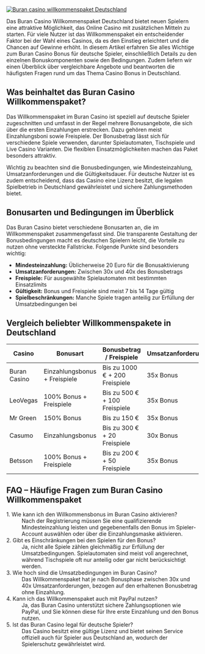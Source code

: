 [![Buran casino willkommenspaket Deutschland](https://123-caf.pages.dev/gitsignup.png)](https://vrmoo.ru/Bt82HjjY)

<div>     <p>Das Buran Casino Willkommenspaket Deutschland bietet neuen Spielern eine attraktive Möglichkeit, das Online Casino mit zusätzlichen Mitteln zu starten. Für viele Nutzer ist das Willkommenspaket ein entscheidender Faktor bei der Wahl eines Casinos, da es den Einstieg erleichtert und die Chancen auf Gewinne erhöht. In diesem Artikel erfahren Sie alles Wichtige zum Buran Casino Bonus für deutsche Spieler, einschließlich Details zu den einzelnen Bonuskomponenten sowie den Bedingungen. Zudem liefern wir einen Überblick über vergleichbare Angebote und beantworten die häufigsten Fragen rund um das Thema Casino Bonus in Deutschland.</p>        <h2>Was beinhaltet das Buran Casino Willkommenspaket?</h2>     <p>Das Willkommenspaket im Buran Casino ist speziell auf deutsche Spieler zugeschnitten und umfasst in der Regel mehrere Bonusangebote, die sich über die ersten Einzahlungen erstrecken. Dazu gehören meist Einzahlungsboni sowie Freispiele. Der Bonusbetrag lässt sich für verschiedene Spiele verwenden, darunter Spielautomaten, Tischspiele und Live Casino Varianten. Die flexiblen Einsatzmöglichkeiten machen das Paket besonders attraktiv.</p>     <p>Wichtig zu beachten sind die Bonusbedingungen, wie Mindesteinzahlung, Umsatzanforderungen und die Gültigkeitsdauer. Für deutsche Nutzer ist es zudem entscheidend, dass das Casino eine Lizenz besitzt, die legalen Spielbetrieb in Deutschland gewährleistet und sichere Zahlungsmethoden bietet.</p>        <h2>Bonusarten und Bedingungen im Überblick</h2>     <p>Das Buran Casino bietet verschiedene Bonusarten an, die im Willkommenspaket zusammengefasst sind. Die transparente Gestaltung der Bonusbedingungen macht es deutschen Spielern leicht, die Vorteile zu nutzen ohne versteckte Fallstricke. Folgende Punkte sind besonders wichtig:</p>     <ul>       <li><strong>Mindesteinzahlung:</strong> Üblicherweise 20 Euro für die Bonusaktivierung</li>       <li><strong>Umsatzanforderungen:</strong> Zwischen 30x und 40x des Bonusbetrags</li>       <li><strong>Freispiele:</strong> Für ausgewählte Spielautomaten mit bestimmten Einsatzlimits</li>       <li><strong>Gültigkeit:</strong> Bonus und Freispiele sind meist 7 bis 14 Tage gültig</li>       <li><strong>Spielbeschränkungen:</strong> Manche Spiele tragen anteilig zur Erfüllung der Umsatzbedingungen bei</li>     </ul>        <h2>Vergleich beliebter Willkommenspakete in Deutschland</h2>     <table>       <thead>         <tr>           <th>Casino</th>           <th>Bonusart</th>           <th>Bonusbetrag / Freispiele</th>           <th>Umsatzanforderung</th>           <th>Mindesteinzahlung</th>         </tr>       </thead>       <tbody>         <tr>           <td>Buran Casino</td>           <td>Einzahlungsbonus + Freispiele</td>           <td>Bis zu 1000 € + 200 Freispiele</td>           <td>35x Bonus</td>           <td>20 €</td>         </tr>         <tr>           <td>LeoVegas</td>           <td>100% Bonus + Freispiele</td>           <td>Bis zu 500 € + 100 Freispiele</td>           <td>35x Bonus</td>           <td>10 €</td>         </tr>         <tr>           <td>Mr Green</td>           <td>150% Bonus</td>           <td>Bis zu 150 €</td>           <td>35x Bonus</td>           <td>20 €</td>         </tr>         <tr>           <td>Casumo</td>           <td>Einzahlungsbonus</td>           <td>Bis zu 300 € + 20 Freispiele</td>           <td>30x Bonus</td>           <td>20 €</td>         </tr>         <tr>           <td>Betsson</td>           <td>100% Bonus + Freispiele</td>           <td>Bis zu 200 € + 50 Freispiele</td>           <td>35x Bonus</td>           <td>10 €</td>         </tr>       </tbody>     </table>        <h2>FAQ – Häufige Fragen zum Buran Casino Willkommenspaket</h2>     <dl>       <dt>1. Wie kann ich den Willkommensbonus im Buran Casino aktivieren?</dt>       <dd>Nach der Registrierung müssen Sie eine qualifizierende Mindesteinzahlung leisten und gegebenenfalls den Bonus im Spieler-Account auswählen oder über die Einzahlungsmaske aktivieren.</dd>          <dt>2. Gibt es Einschränkungen bei den Spielen für den Bonus?</dt>       <dd>Ja, nicht alle Spiele zählen gleichmäßig zur Erfüllung der Umsatzbedingungen. Spielautomaten sind meist voll angerechnet, während Tischspiele oft nur anteilig oder gar nicht berücksichtigt werden.</dd>          <dt>3. Wie hoch sind die Umsatzbedingungen im Buran Casino?</dt>       <dd>Das Willkommenspaket hat je nach Bonusphase zwischen 30x und 40x Umsatzanforderungen, bezogen auf den erhaltenen Bonusbetrag ohne Einzahlung.</dd>          <dt>4. Kann ich das Willkommenspaket auch mit PayPal nutzen?</dt>       <dd>Ja, das Buran Casino unterstützt sichere Zahlungsoptionen wie PayPal, und Sie können diese für Ihre erste Einzahlung und den Bonus nutzen.</dd>          <dt>5. Ist das Buran Casino legal für deutsche Spieler?</dt>       <dd>Das Casino besitzt eine gültige Lizenz und bietet seinen Service offiziell auch für Spieler aus Deutschland an, wodurch der Spielerschutz gewährleistet wird.</dd>     </dl>   </div>